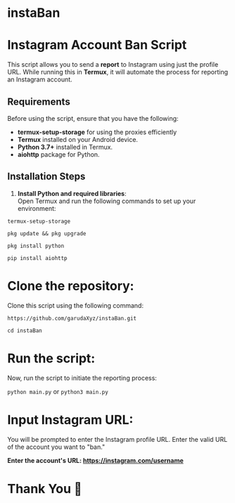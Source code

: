 # instaBan

# Instagram Account Ban Script

This script allows you to send a **report** to Instagram using just the profile URL. While running this in **Termux**, it will automate the process for reporting an Instagram account.

## Requirements

Before using the script, ensure that you have the following:

- **termux-setup-storage** for using the proxies efficiently
- **Termux** installed on your Android device.
- **Python 3.7+** installed in Termux.
- **aiohttp** package for Python.

## Installation Steps

1. **Install Python and required libraries**:  
   Open Termux and run the following commands to set up your environment:

```termux-setup-storage```

```pkg update && pkg upgrade```

```pkg install python```

```pip install aiohttp```


# Clone the repository:

Clone this script using the following command:

```https://github.com/garudaXyz/instaBan.git```

```cd instaBan```

# Run the script:
Now, run the script to initiate the reporting process:

```python main.py``` or ```python3 main.py```

# Input Instagram URL:
You will be prompted to enter the Instagram profile URL. Enter the valid URL of the account you want to "ban."

**Enter the account's URL: https://instagram.com/username**

# Thank You 🌸





